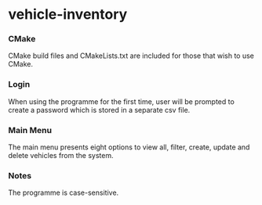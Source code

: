 # vehicle-inventory

### CMake ####

CMake build files and CMakeLists.txt are included for those that wish to use CMake.

### Login ###

When using the programme for the first time, user will be prompted to create a password which is stored in a separate csv file.

### Main Menu ###

The main menu presents eight options to view all, filter, create, update and delete vehicles from the system.

### Notes ### 
The programme is case-sensitive.
